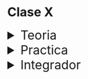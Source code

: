 # Clase X

<details>
<summary style="font-size:28px">Teoria</summary>

---

Lee la siguiente documentacion:

- [Introduccion a useEffect](https://react.dev/learn/synchronizing-with-effects)

- [Ciclo de vida del useEffect](https://react.dev/learn/lifecycle-of-reactive-effects)

- [Eventos o Efectos](https://react.dev/learn/separating-events-from-effects)

- [uso general y ejemplos](https://react.dev/reference/react/useEffect)

Comienza a leer el archivo `App.jsx`, intenta entender el flujo de renderizado, el funcionamiento, y como se relacionan los componentes entre si.

- Aprende la sintaxis de `useEffect`

  - Recuerda que el primer parametro es una funcion, que se ejecutara cuando el componente se monte, y cada vez que cambie el valor de alguna de las dependencias.

  - El segundo parametro es un array de dependencias, que le indica a React que debe ejecutar la funcion del primer parametro, solo cuando cambie el valor de alguna de las dependencias.

- Observa como controlamos el ciclo de vida de un componente con `useEffect` a travez del componente padre.

---

Si quieres, puedes ver el ejercicio con el que trabajaremos durante la clase [aqui](/src/clases/11-useEffect/teoria/App.jsx)
</details>
<details>
<summary style="font-size:28px">Practica</summary>

---

### UseEffect ejercicio 1

- Crea una App que imprima por consola `hola mundo` cuando se monta

---

### UseEffect ejercicio 2

- Crea una App con lo siguiente
  
1. Un estado `isActive` de tipo booleano

2. Un boton que alterna el valor de `isActive`
  
3. Un componente que **solo se muestra si** `isActive` es true
  
    - El componente muestra por pantalla "activo"

    - El componente muestra por consola "activo" cuando se monta

    - El componente muestra por consola "desactivo" cuando se desmonta

---

### UseEffect ejercicio 3

- Crea una App con lo siguiente
  
1. Un input para ingresar un nombre

2. Un boton de submit que va a copiar el contenido del input en un nuevo estado `submitedValue`

3. Un componente que reciba una prop con el valor `submitedValue`
    
4. El componente muestra la prop por pantalla
    
5. El componente tiene un effecto que se ejecuta cuando la prop cambia

6. si la prop no esta vacia muestra por consola `buscando datos en api.github.com/users/${submitedValue}`

---

### UseEffect ejercicio 4

Crea una App con lo siguiente
  
1. Un estado booleano que indica si hay un pedido en curso `inProgress`

2. Un boton que **solo se muestra si** `inProgress` es false

    - el texto del boton es `Hacer pedido`
    
    - al clickar cambia `inProgress` a true
  
3. Un componente que **solo se muestra si** `inProgress` es true con lo siguiente:

    - Una prop `cancelar` que es una funcion que cambia `inProgress` a false

    - Un estado booleano que indica si el pedido fue confirmado `isConfirmed`

    - Cuando el componente se monta muestra por consola `procesando pedido`

    - A los 2 segundos cambia `isConfirmed` a true. Usar [setTimeout](https://developer.mozilla.org/en-US/docs/Web/API/setTimeout)

    - Cuando el componente se desmonta muestra por consola `pedido cancelado`

      - **asegurate que el timeout se limpie**
  
    - El componente renderiza

      - Un texto que dice `procesando pedido` o `pedido confirmado` segun corresponda a `isConfirmed`

      - Un boton con el texto `cancelar` que ejecuta la funcion `onCancel` recibida por props

---

Puedes ver la resolucion [aqui](/src/clases/11-useEffect/practica/App.jsx)

> **Lecturas Avanzadas:**
>
> 2ez?, puedes leer las siguientes lecturas avanzadas:
>
> - [Puede que no necesites un effect](https://react.dev/learn/you-might-not-need-an-effect)
>
> - [Quitando dependencias](https://react.dev/learn/removing-effect-dependencies)
</details>
<details>
<summary style="font-size:28px">Integrador</summary>
WIP: come later
</details>